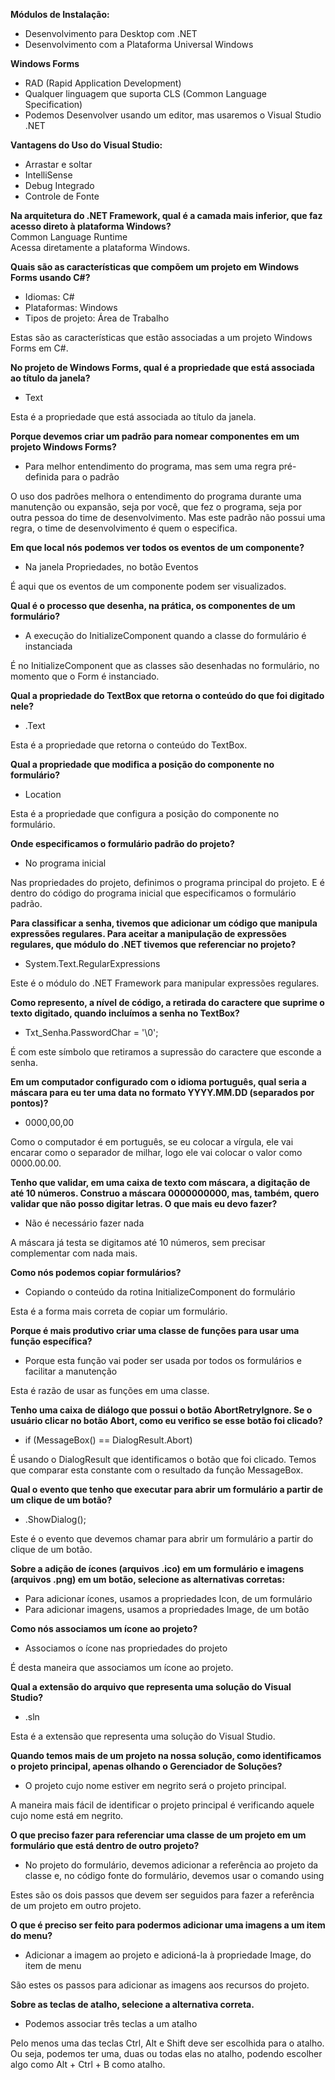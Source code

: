 **Módulos de Instalação:**
- Desenvolvimento para Desktop com .NET
- Desenvolvimento com a Plataforma Universal Windows

**Windows Forms**
- RAD (Rapid Application Development)
- Qualquer linguagem que suporta CLS (Common Language Specification)
- Podemos Desenvolver usando um editor, mas usaremos o Visual Studio .NET

**Vantagens do Uso do Visual Studio:**
- Arrastar e soltar
- IntelliSense
- Debug Integrado
- Controle de Fonte

**Na arquitetura do .NET Framework, qual é a camada mais inferior, que faz acesso direto à plataforma Windows?** <br>
Common Language Runtime <br>
Acessa diretamente a plataforma Windows.

**Quais são as características que compõem um projeto em Windows Forms usando C#?**
- Idiomas: C#
- Plataformas: Windows
- Tipos de projeto: Área de Trabalho

Estas são as características que estão associadas a um projeto Windows Forms em C#.

**No projeto de Windows Forms, qual é a propriedade que está associada ao título da janela?**
- Text

Esta é a propriedade que está associada ao título da janela.

**Porque devemos criar um padrão para nomear componentes em um projeto Windows Forms?**
- Para melhor entendimento do programa, mas sem uma regra pré-definida para o padrão

O uso dos padrões melhora o entendimento do programa durante uma manutenção ou expansão, seja por você, que fez o programa, seja por outra pessoa do time de desenvolvimento. Mas este padrão não possui uma regra, o time de desenvolvimento é quem o especifica.

**Em que local nós podemos ver todos os eventos de um componente?**
- Na janela Propriedades, no botão Eventos

É aqui que os eventos de um componente podem ser visualizados.

**Qual é o processo que desenha, na prática, os componentes de um formulário?**
- A execução do InitializeComponent quando a classe do formulário é instanciada

É no InitializeComponent que as classes são desenhadas no formulário, no momento que o Form é instanciado.

**Qual a propriedade do TextBox que retorna o conteúdo do que foi digitado nele?**
- .Text

Esta é a propriedade que retorna o conteúdo do TextBox.

**Qual a propriedade que modifica a posição do componente no formulário?**
- Location

Esta é a propriedade que configura a posição do componente no formulário.

**Onde especificamos o formulário padrão do projeto?**
- No programa inicial

Nas propriedades do projeto, definimos o programa principal do projeto. E é dentro do código do programa inicial que especificamos o formulário padrão.

**Para classificar a senha, tivemos que adicionar um código que manipula expressões regulares. Para aceitar a manipulação de expressões regulares, que módulo do .NET tivemos que referenciar no projeto?**
- System.Text.RegularExpressions

Este é o módulo do .NET Framework para manipular expressões regulares.

**Como represento, a nível de código, a retirada do caractere que suprime o texto digitado, quando incluímos a senha no TextBox?**
- Txt_Senha.PasswordChar = '\0';

É com este símbolo que retiramos a supressão do caractere que esconde a senha.

**Em um computador configurado com o idioma português, qual seria a máscara para eu ter uma data no formato YYYY.MM.DD (separados por pontos)?**
- 0000,00,00

Como o computador é em português, se eu colocar a vírgula, ele vai encarar como o separador de milhar, logo ele vai colocar o valor como 0000.00.00.

**Tenho que validar, em uma caixa de texto com máscara, a digitação de até 10 números. Construo a máscara 0000000000, mas, também, quero validar que não posso digitar letras. O que mais eu devo fazer?**
- Não é necessário fazer nada

A máscara já testa se digitamos até 10 números, sem precisar complementar com nada mais.

**Como nós podemos copiar formulários?**
- Copiando o conteúdo da rotina InitializeComponent do formulário

Esta é a forma mais correta de copiar um formulário.

**Porque é mais produtivo criar uma classe de funções para usar uma função específica?**
- Porque esta função vai poder ser usada por todos os formulários e facilitar a manutenção

Esta é razão de usar as funções em uma classe.

**Tenho uma caixa de diálogo que possui o botão AbortRetryIgnore. Se o usuário clicar no botão Abort, como eu verifico se esse botão foi clicado?**
- if (MessageBox(<Parametro do MessageBox>) == DialogResult.Abort)

É usando o DialogResult que identificamos o botão que foi clicado. Temos que comparar esta constante com o resultado da função MessageBox.

**Qual o evento que tenho que executar para abrir um formulário a partir de um clique de um botão?**
- .ShowDialog();

Este é o evento que devemos chamar para abrir um formulário a partir do clique de um botão.

**Sobre a adição de ícones (arquivos .ico) em um formulário e imagens (arquivos .png) em um botão, selecione as alternativas corretas:**
- Para adicionar ícones, usamos a propriedades Icon, de um formulário
- Para adicionar imagens, usamos a propriedades Image, de um botão

**Como nós associamos um ícone ao projeto?**
- Associamos o ícone nas propriedades do projeto

É desta maneira que associamos um ícone ao projeto.

**Qual a extensão do arquivo que representa uma solução do Visual Studio?**
- .sln

Esta é a extensão que representa uma solução do Visual Studio.

**Quando temos mais de um projeto na nossa solução, como identificamos o projeto principal, apenas olhando o Gerenciador de Soluções?**
- O projeto cujo nome estiver em negrito será o projeto principal.

A maneira mais fácil de identificar o projeto principal é verificando aquele cujo nome está em negrito.

**O que preciso fazer para referenciar uma classe de um projeto em um formulário que está dentro de outro projeto?**
- No projeto do formulário, devemos adicionar a referência ao projeto da classe e, no código fonte do formulário, devemos usar o comando using

Estes são os dois passos que devem ser seguidos para fazer a referência de um projeto em outro projeto.

**O que é preciso ser feito para podermos adicionar uma imagens a um item do menu?**
- Adicionar a imagem ao projeto e adicioná-la à propriedade Image, do item de menu

São estes os passos para adicionar as imagens aos recursos do projeto.

**Sobre as teclas de atalho, selecione a alternativa correta.**
- Podemos associar três teclas a um atalho

Pelo menos uma das teclas Ctrl, Alt e Shift deve ser escolhida para o atalho. Ou seja, podemos ter uma, duas ou todas elas no atalho, podendo escolher algo como Alt + Ctrl + B como atalho.